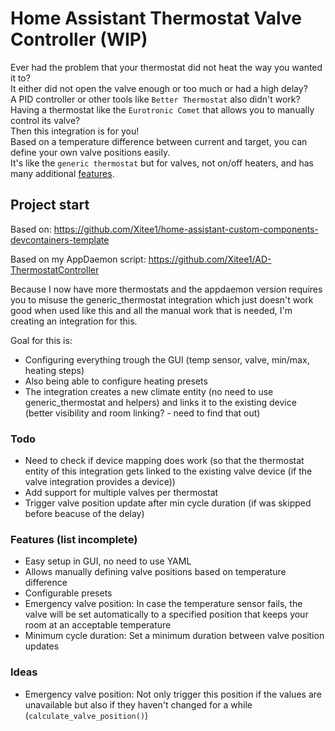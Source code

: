 # Home Assistant Thermostat Valve Controller (WIP)

Ever had the problem that your thermostat did not heat the way you wanted it to?<br>
It either did not open the valve enough or too much or had a high delay?<br>
A PID controller or other tools like `Better Thermostat` also didn't work?<br>
Having a thermostat like the `Eurotronic Comet` that allows you to manually control its valve?<br>
Then this integration is for you!<br>
Based on a temperature difference between current and target, you can define your own valve positions easily.<br>
It's like the `generic thermostat` but for valves, not on/off heaters, and has many additional [features](#features-list-incomplete).

## Project start

Based on: https://github.com/Xitee1/home-assistant-custom-components-devcontainers-template

Based on my AppDaemon script: https://github.com/Xitee1/AD-ThermostatController

Because I now have more thermostats and the appdaemon version requires you to misuse the generic_thermostat integration which just doesn't work good when used like this and all the manual work that is needed, I'm creating an integration for this.

Goal for this is:

- Configuring everything trough the GUI (temp sensor, valve, min/max, heating steps)
- Also being able to configure heating presets
- The integration creates a new climate entity (no need to use generic_thermostat and helpers) and links it to the existing device (better visibility and room linking? - need to find that out)

### Todo

- Need to check if device mapping does work (so that the thermostat entity of this integration gets linked to the existing valve device (if the valve integration provides a device))
- Add support for multiple valves per thermostat
- Trigger valve position update after min cycle duration (if was skipped before beacuse of the delay)

### Features (list incomplete)

- Easy setup in GUI, no need to use YAML
- Allows manually defining valve positions based on temperature difference
- Configurable presets
- Emergency valve position: In case the temperature sensor fails, the valve will be set automatically to a specified position that keeps your room at an acceptable temperature
- Minimum cycle duration: Set a minimum duration between valve position updates

### Ideas

- Emergency valve position: Not only trigger this position if the values are unavailable but also if they haven't changed for a while (`calculate_valve_position()`)
